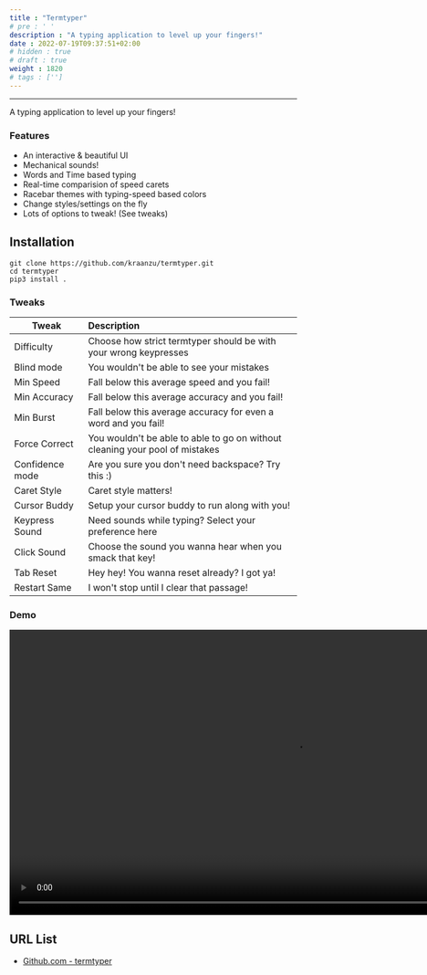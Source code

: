 ```yaml
---
title : "Termtyper"
# pre : ' '
description : "A typing application to level up your fingers!"
date : 2022-07-19T09:37:51+02:00
# hidden : true
# draft : true
weight : 1820
# tags : ['']
---
```


---

A typing application to level up your fingers!

### Features

- An interactive & beautiful UI
- Mechanical sounds!
- Words and Time based typing
- Real-time comparision of speed carets
- Racebar themes with typing-speed based colors
- Change styles/settings on the fly
- Lots of options to tweak! (See tweaks)

## Installation

```plain
git clone https://github.com/kraanzu/termtyper.git
cd termtyper
pip3 install .
```

### Tweaks

| Tweak           | Description                                                                  |
| --------------- | :--------------------------------------------------------------------------- |
| Difficulty      | Choose how strict termtyper should be with your wrong keypresses             |
| Blind mode      | You wouldn't be able to see your mistakes                                    |
| Min Speed       | Fall below this average speed and you fail!                                  |
| Min Accuracy    | Fall below this average accuracy and you fail!                               |
| Min Burst       | Fall below this average accuracy for even a word and you fail!               |
| Force Correct   | You wouldn't be able to able to go on without cleaning your pool of mistakes |
| Confidence mode | Are you sure you don't need backspace? Try this :)                           |
| Caret Style     | Caret style matters!                                                         |
| Cursor Buddy    | Setup your cursor buddy to run along with you!                               |
| Keypress Sound  | Need sounds while typing? Select your preference here                        |
| Click Sound     | Choose the sound you wanna hear when you smack that key!                     |
| Tab Reset       | Hey hey! You wanna reset already? I got ya!                                  |
| Restart Same    | I won't stop until I clear that passage!                                     |

### Demo

<video controls width="1000">
    <source src="images/demo.mp4"
            type="video/mp4">
    Sorry, your browser doesn't support embedded videos.
</video>

## URL List

- [Github.com - termtyper](https://github.com/kraanzu/termtyper)
